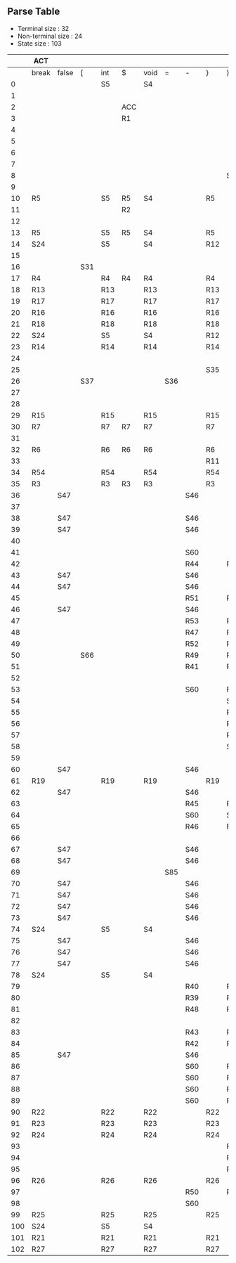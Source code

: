 ## Parse Table
- Terminal size : 32
- Non-terminal size : 24
- State size : 103

| | ACT |  |  |  |  |  |  |  |  |  |  |  |  |  |  |  |  |  |  |  |  |  |  |  |  |  |  |  |  |  |  |  | GOTO |  |  |  |  |  |  |  |  |  |  |  |  |  |  |  |  |  |  |  |  |  |  |  | 
| --- | --- | --- | --- | --- | --- | --- | --- | --- | --- | --- | --- | --- | --- | --- | --- | --- | --- | --- | --- | --- | --- | --- | --- | --- | --- | --- | --- | --- | --- | --- | --- | --- | --- | --- | --- | --- | --- | --- | --- | --- | --- | --- | --- | --- | --- | --- | --- | --- | --- | --- | --- | --- | --- | --- | --- | --- | 
| | break | false | [ | int | $ | void | = | - | } | ) | num | ( | true | id | ] | while | <= | > | { | else | ; | if | && | != | < | * | >= | float | + | == | / | ! | unary | equality | factor | block_tail | term | rel | bool | join | S | basics | block | if_stmt | declarations | program | assignment | expr | break_stmt | declaration | array_assignment | array_declaration | stmt | stmt_or_block | stmts | while_loop | 
| 0 |   |   |   | S5 |   | S4 |   |   |   |   |   |   |   |   |   |   |   |   |   |   |   |   |   |   |   |   |   | S6 |   |   |   |   |   |   |   |   |   |   |   |   | G2 | G1 |   |   |   | G3 |   |   |   |   |   |   |   |   |   |   | 
| 1 |   |   |   |   |   |   |   |   |   |   |   |   |   | S7 |   |   |   |   |   |   |   |   |   |   |   |   |   |   |   |   |   |   |   |   |   |   |   |   |   |   |   |   |   |   |   |   |   |   |   |   |   |   |   |   |   |   | 
| 2 |   |   |   |   | ACC |   |   |   |   |   |   |   |   |   |   |   |   |   |   |   |   |   |   |   |   |   |   |   |   |   |   |   |   |   |   |   |   |   |   |   |   |   |   |   |   |   |   |   |   |   |   |   |   |   |   |   | 
| 3 |   |   |   |   | R1 |   |   |   |   |   |   |   |   |   |   |   |   |   |   |   |   |   |   |   |   |   |   |   |   |   |   |   |   |   |   |   |   |   |   |   |   |   |   |   |   |   |   |   |   |   |   |   |   |   |   |   | 
| 4 |   |   |   |   |   |   |   |   |   |   |   |   |   | R8 |   |   |   |   |   |   |   |   |   |   |   |   |   |   |   |   |   |   |   |   |   |   |   |   |   |   |   |   |   |   |   |   |   |   |   |   |   |   |   |   |   |   | 
| 5 |   |   |   |   |   |   |   |   |   |   |   |   |   | R9 |   |   |   |   |   |   |   |   |   |   |   |   |   |   |   |   |   |   |   |   |   |   |   |   |   |   |   |   |   |   |   |   |   |   |   |   |   |   |   |   |   |   | 
| 6 |   |   |   |   |   |   |   |   |   |   |   |   |   | R10 |   |   |   |   |   |   |   |   |   |   |   |   |   |   |   |   |   |   |   |   |   |   |   |   |   |   |   |   |   |   |   |   |   |   |   |   |   |   |   |   |   |   | 
| 7 |   |   |   |   |   |   |   |   |   |   |   | S8 |   |   |   |   |   |   |   |   |   |   |   |   |   |   |   |   |   |   |   |   |   |   |   |   |   |   |   |   |   |   |   |   |   |   |   |   |   |   |   |   |   |   |   |   | 
| 8 |   |   |   |   |   |   |   |   |   | S9 |   |   |   |   |   |   |   |   |   |   |   |   |   |   |   |   |   |   |   |   |   |   |   |   |   |   |   |   |   |   |   |   |   |   |   |   |   |   |   |   |   |   |   |   |   |   | 
| 9 |   |   |   |   |   |   |   |   |   |   |   |   |   |   |   |   |   |   | S10 |   |   |   |   |   |   |   |   |   |   |   |   |   |   |   |   |   |   |   |   |   |   |   | G11 |   |   |   |   |   |   |   |   |   |   |   |   |   | 
| 10 | R5 |   |   | S5 | R5 | S4 |   |   | R5 |   |   |   |   | R5 |   | R5 |   |   |   | R5 |   | R5 |   |   |   |   |   | S6 |   |   |   |   |   |   |   |   |   |   |   |   |   | G12 |   |   | G14 |   |   |   |   | G13 |   | G15 |   |   |   |   | 
| 11 |   |   |   |   | R2 |   |   |   |   |   |   |   |   |   |   |   |   |   |   |   |   |   |   |   |   |   |   |   |   |   |   |   |   |   |   |   |   |   |   |   |   |   |   |   |   |   |   |   |   |   |   |   |   |   |   |   | 
| 12 |   |   |   |   |   |   |   |   |   |   |   |   |   | S16 |   |   |   |   |   |   |   |   |   |   |   |   |   |   |   |   |   |   |   |   |   |   |   |   |   |   |   |   |   |   |   |   |   |   |   |   |   |   |   |   |   |   | 
| 13 | R5 |   |   | S5 | R5 | S4 |   |   | R5 |   |   |   |   | R5 |   | R5 |   |   |   | R5 |   | R5 |   |   |   |   |   | S6 |   |   |   |   |   |   |   |   |   |   |   |   |   | G12 |   |   | G17 |   |   |   |   | G13 |   | G15 |   |   |   |   | 
| 14 | S24 |   |   | S5 |   | S4 |   |   | R12 |   |   |   |   | S26 |   | S27 |   |   |   |   |   | S28 |   |   |   |   |   | S6 |   |   |   |   |   |   |   |   |   |   |   |   |   | G12 |   | G19 |   |   | G18 |   | G21 | G23 | G29 | G15 | G22 |   | G25 | G20 | 
| 15 |   |   |   |   |   |   |   |   |   |   |   |   |   |   |   |   |   |   |   |   | S30 |   |   |   |   |   |   |   |   |   |   |   |   |   |   |   |   |   |   |   |   |   |   |   |   |   |   |   |   |   |   |   |   |   |   |   | 
| 16 |   |   | S31 |   |   |   |   |   |   |   |   |   |   |   |   |   |   |   |   |   | S32 |   |   |   |   |   |   |   |   |   |   |   |   |   |   |   |   |   |   |   |   |   |   |   |   |   |   |   |   |   |   |   |   |   |   |   | 
| 17 | R4 |   |   | R4 | R4 | R4 |   |   | R4 |   |   |   |   | R4 |   | R4 |   |   |   | R4 |   | R4 |   |   |   |   |   | R4 |   |   |   |   |   |   |   |   |   |   |   |   |   |   |   |   |   |   |   |   |   |   |   |   |   |   |   |   | 
| 18 | R13 |   |   | R13 |   | R13 |   |   | R13 |   |   |   |   | R13 |   | R13 |   |   |   | R13 |   | R13 |   |   |   |   |   | R13 |   |   |   |   |   |   |   |   |   |   |   |   |   |   |   |   |   |   |   |   |   |   |   |   |   |   |   |   | 
| 19 | R17 |   |   | R17 |   | R17 |   |   | R17 |   |   |   |   | R17 |   | R17 |   |   |   | R17 |   | R17 |   |   |   |   |   | R17 |   |   |   |   |   |   |   |   |   |   |   |   |   |   |   |   |   |   |   |   |   |   |   |   |   |   |   |   | 
| 20 | R16 |   |   | R16 |   | R16 |   |   | R16 |   |   |   |   | R16 |   | R16 |   |   |   | R16 |   | R16 |   |   |   |   |   | R16 |   |   |   |   |   |   |   |   |   |   |   |   |   |   |   |   |   |   |   |   |   |   |   |   |   |   |   |   | 
| 21 | R18 |   |   | R18 |   | R18 |   |   | R18 |   |   |   |   | R18 |   | R18 |   |   |   | R18 |   | R18 |   |   |   |   |   | R18 |   |   |   |   |   |   |   |   |   |   |   |   |   |   |   |   |   |   |   |   |   |   |   |   |   |   |   |   | 
| 22 | S24 |   |   | S5 |   | S4 |   |   | R12 |   |   |   |   | S26 |   | S27 |   |   |   |   |   | S28 |   |   |   |   |   | S6 |   |   |   |   |   |   |   |   |   |   |   |   |   | G12 |   | G19 |   |   | G18 |   | G21 | G23 | G29 | G15 | G22 |   | G33 | G20 | 
| 23 | R14 |   |   | R14 |   | R14 |   |   | R14 |   |   |   |   | R14 |   | R14 |   |   |   | R14 |   | R14 |   |   |   |   |   | R14 |   |   |   |   |   |   |   |   |   |   |   |   |   |   |   |   |   |   |   |   |   |   |   |   |   |   |   |   | 
| 24 |   |   |   |   |   |   |   |   |   |   |   |   |   |   |   |   |   |   |   |   | S34 |   |   |   |   |   |   |   |   |   |   |   |   |   |   |   |   |   |   |   |   |   |   |   |   |   |   |   |   |   |   |   |   |   |   |   | 
| 25 |   |   |   |   |   |   |   |   | S35 |   |   |   |   |   |   |   |   |   |   |   |   |   |   |   |   |   |   |   |   |   |   |   |   |   |   |   |   |   |   |   |   |   |   |   |   |   |   |   |   |   |   |   |   |   |   |   | 
| 26 |   |   | S37 |   |   |   | S36 |   |   |   |   |   |   |   |   |   |   |   |   |   |   |   |   |   |   |   |   |   |   |   |   |   |   |   |   |   |   |   |   |   |   |   |   |   |   |   |   |   |   |   |   |   |   |   |   |   | 
| 27 |   |   |   |   |   |   |   |   |   |   |   | S38 |   |   |   |   |   |   |   |   |   |   |   |   |   |   |   |   |   |   |   |   |   |   |   |   |   |   |   |   |   |   |   |   |   |   |   |   |   |   |   |   |   |   |   |   | 
| 28 |   |   |   |   |   |   |   |   |   |   |   | S39 |   |   |   |   |   |   |   |   |   |   |   |   |   |   |   |   |   |   |   |   |   |   |   |   |   |   |   |   |   |   |   |   |   |   |   |   |   |   |   |   |   |   |   |   | 
| 29 | R15 |   |   | R15 |   | R15 |   |   | R15 |   |   |   |   | R15 |   | R15 |   |   |   | R15 |   | R15 |   |   |   |   |   | R15 |   |   |   |   |   |   |   |   |   |   |   |   |   |   |   |   |   |   |   |   |   |   |   |   |   |   |   |   | 
| 30 | R7 |   |   | R7 | R7 | R7 |   |   | R7 |   |   |   |   | R7 |   | R7 |   |   |   | R7 |   | R7 |   |   |   |   |   | R7 |   |   |   |   |   |   |   |   |   |   |   |   |   |   |   |   |   |   |   |   |   |   |   |   |   |   |   |   | 
| 31 |   |   |   |   |   |   |   |   |   |   | S40 |   |   |   |   |   |   |   |   |   |   |   |   |   |   |   |   |   |   |   |   |   |   |   |   |   |   |   |   |   |   |   |   |   |   |   |   |   |   |   |   |   |   |   |   |   | 
| 32 | R6 |   |   | R6 | R6 | R6 |   |   | R6 |   |   |   |   | R6 |   | R6 |   |   |   | R6 |   | R6 |   |   |   |   |   | R6 |   |   |   |   |   |   |   |   |   |   |   |   |   |   |   |   |   |   |   |   |   |   |   |   |   |   |   |   | 
| 33 |   |   |   |   |   |   |   |   | R11 |   |   |   |   |   |   |   |   |   |   |   |   |   |   |   |   |   |   |   |   |   |   |   |   |   |   |   |   |   |   |   |   |   |   |   |   |   |   |   |   |   |   |   |   |   |   |   | 
| 34 | R54 |   |   | R54 |   | R54 |   |   | R54 |   |   |   |   | R54 |   | R54 |   |   |   | R54 |   | R54 |   |   |   |   |   | R54 |   |   |   |   |   |   |   |   |   |   |   |   |   |   |   |   |   |   |   |   |   |   |   |   |   |   |   |   | 
| 35 | R3 |   |   | R3 | R3 | R3 |   |   | R3 |   |   |   |   | R3 |   | R3 |   |   |   | R3 |   | R3 |   |   |   |   |   | R3 |   |   |   |   |   |   |   |   |   |   |   |   |   |   |   |   |   |   |   |   |   |   |   |   |   |   |   |   | 
| 36 |   | S47 |   |   |   |   |   | S46 |   |   | S45 | S44 | S49 | S50 |   |   |   |   |   |   |   |   |   |   |   |   |   |   |   |   |   | S43 | G42 |   | G48 |   | G51 |   |   |   |   |   |   |   |   |   |   | G41 |   |   |   |   |   |   |   |   | 
| 37 |   |   |   |   |   |   |   |   |   |   | S52 |   |   |   |   |   |   |   |   |   |   |   |   |   |   |   |   |   |   |   |   |   |   |   |   |   |   |   |   |   |   |   |   |   |   |   |   |   |   |   |   |   |   |   |   |   | 
| 38 |   | S47 |   |   |   |   |   | S46 |   |   | S45 | S44 | S49 | S50 |   |   |   |   |   |   |   |   |   |   |   |   |   |   |   |   |   | S43 | G42 | G56 | G48 |   | G51 | G55 | G54 | G57 |   |   |   |   |   |   |   | G53 |   |   |   |   |   |   |   |   | 
| 39 |   | S47 |   |   |   |   |   | S46 |   |   | S45 | S44 | S49 | S50 |   |   |   |   |   |   |   |   |   |   |   |   |   |   |   |   |   | S43 | G42 | G56 | G48 |   | G51 | G55 | G58 | G57 |   |   |   |   |   |   |   | G53 |   |   |   |   |   |   |   |   | 
| 40 |   |   |   |   |   |   |   |   |   |   |   |   |   |   | S59 |   |   |   |   |   |   |   |   |   |   |   |   |   |   |   |   |   |   |   |   |   |   |   |   |   |   |   |   |   |   |   |   |   |   |   |   |   |   |   |   |   | 
| 41 |   |   |   |   |   |   |   | S60 |   |   |   |   |   |   |   |   |   |   |   |   | S61 |   |   |   |   |   |   |   | S62 |   |   |   |   |   |   |   |   |   |   |   |   |   |   |   |   |   |   |   |   |   |   |   |   |   |   |   | 
| 42 |   |   |   |   |   |   |   | R44 |   | R44 |   |   |   |   |   |   | R44 | R44 |   |   | R44 |   | R44 | R44 | R44 | R44 | R44 |   | R44 | R44 | R44 |   |   |   |   |   |   |   |   |   |   |   |   |   |   |   |   |   |   |   |   |   |   |   |   |   | 
| 43 |   | S47 |   |   |   |   |   | S46 |   |   | S45 | S44 | S49 | S50 |   |   |   |   |   |   |   |   |   |   |   |   |   |   |   |   |   | S43 | G63 |   | G48 |   |   |   |   |   |   |   |   |   |   |   |   |   |   |   |   |   |   |   |   |   | 
| 44 |   | S47 |   |   |   |   |   | S46 |   |   | S45 | S44 | S49 | S50 |   |   |   |   |   |   |   |   |   |   |   |   |   |   |   |   |   | S43 | G42 |   | G48 |   | G51 |   |   |   |   |   |   |   |   |   |   | G64 |   |   |   |   |   |   |   |   | 
| 45 |   |   |   |   |   |   |   | R51 |   | R51 |   |   |   |   |   |   | R51 | R51 |   |   | R51 |   | R51 | R51 | R51 | R51 | R51 |   | R51 | R51 | R51 |   |   |   |   |   |   |   |   |   |   |   |   |   |   |   |   |   |   |   |   |   |   |   |   |   | 
| 46 |   | S47 |   |   |   |   |   | S46 |   |   | S45 | S44 | S49 | S50 |   |   |   |   |   |   |   |   |   |   |   |   |   |   |   |   |   | S43 | G65 |   | G48 |   |   |   |   |   |   |   |   |   |   |   |   |   |   |   |   |   |   |   |   |   | 
| 47 |   |   |   |   |   |   |   | R53 |   | R53 |   |   |   |   |   |   | R53 | R53 |   |   | R53 |   | R53 | R53 | R53 | R53 | R53 |   | R53 | R53 | R53 |   |   |   |   |   |   |   |   |   |   |   |   |   |   |   |   |   |   |   |   |   |   |   |   |   | 
| 48 |   |   |   |   |   |   |   | R47 |   | R47 |   |   |   |   |   |   | R47 | R47 |   |   | R47 |   | R47 | R47 | R47 | R47 | R47 |   | R47 | R47 | R47 |   |   |   |   |   |   |   |   |   |   |   |   |   |   |   |   |   |   |   |   |   |   |   |   |   | 
| 49 |   |   |   |   |   |   |   | R52 |   | R52 |   |   |   |   |   |   | R52 | R52 |   |   | R52 |   | R52 | R52 | R52 | R52 | R52 |   | R52 | R52 | R52 |   |   |   |   |   |   |   |   |   |   |   |   |   |   |   |   |   |   |   |   |   |   |   |   |   | 
| 50 |   |   | S66 |   |   |   |   | R49 |   | R49 |   |   |   |   |   |   | R49 | R49 |   |   | R49 |   | R49 | R49 | R49 | R49 | R49 |   | R49 | R49 | R49 |   |   |   |   |   |   |   |   |   |   |   |   |   |   |   |   |   |   |   |   |   |   |   |   |   | 
| 51 |   |   |   |   |   |   |   | R41 |   | R41 |   |   |   |   |   |   | R41 | R41 |   |   | R41 |   | R41 | R41 | R41 | S68 | R41 |   | R41 | R41 | S67 |   |   |   |   |   |   |   |   |   |   |   |   |   |   |   |   |   |   |   |   |   |   |   |   |   | 
| 52 |   |   |   |   |   |   |   |   |   |   |   |   |   |   | S69 |   |   |   |   |   |   |   |   |   |   |   |   |   |   |   |   |   |   |   |   |   |   |   |   |   |   |   |   |   |   |   |   |   |   |   |   |   |   |   |   |   | 
| 53 |   |   |   |   |   |   |   | S60 |   | R38 |   |   |   |   |   |   | S70 | S71 |   |   |   |   | R38 | R38 | S72 |   | S73 |   | S62 | R38 |   |   |   |   |   |   |   |   |   |   |   |   |   |   |   |   |   |   |   |   |   |   |   |   |   |   | 
| 54 |   |   |   |   |   |   |   |   |   | S74 |   |   |   |   |   |   |   |   |   |   |   |   |   |   |   |   |   |   |   |   |   |   |   |   |   |   |   |   |   |   |   |   |   |   |   |   |   |   |   |   |   |   |   |   |   |   | 
| 55 |   |   |   |   |   |   |   |   |   | R33 |   |   |   |   |   |   |   |   |   |   |   |   | R33 | R33 |   |   |   |   |   | R33 |   |   |   |   |   |   |   |   |   |   |   |   |   |   |   |   |   |   |   |   |   |   |   |   |   |   | 
| 56 |   |   |   |   |   |   |   |   |   | R30 |   |   |   |   |   |   |   |   |   |   |   |   | R30 | S76 |   |   |   |   |   | S75 |   |   |   |   |   |   |   |   |   |   |   |   |   |   |   |   |   |   |   |   |   |   |   |   |   |   | 
| 57 |   |   |   |   |   |   |   |   |   | R28 |   |   |   |   |   |   |   |   |   |   |   |   | S77 |   |   |   |   |   |   |   |   |   |   |   |   |   |   |   |   |   |   |   |   |   |   |   |   |   |   |   |   |   |   |   |   |   | 
| 58 |   |   |   |   |   |   |   |   |   | S78 |   |   |   |   |   |   |   |   |   |   |   |   |   |   |   |   |   |   |   |   |   |   |   |   |   |   |   |   |   |   |   |   |   |   |   |   |   |   |   |   |   |   |   |   |   |   | 
| 59 |   |   |   |   |   |   |   |   |   |   |   |   |   |   |   |   |   |   |   |   | R20 |   |   |   |   |   |   |   |   |   |   |   |   |   |   |   |   |   |   |   |   |   |   |   |   |   |   |   |   |   |   |   |   |   |   |   | 
| 60 |   | S47 |   |   |   |   |   | S46 |   |   | S45 | S44 | S49 | S50 |   |   |   |   |   |   |   |   |   |   |   |   |   |   |   |   |   | S43 | G42 |   | G48 |   | G79 |   |   |   |   |   |   |   |   |   |   |   |   |   |   |   |   |   |   |   | 
| 61 | R19 |   |   | R19 |   | R19 |   |   | R19 |   |   |   |   | R19 |   | R19 |   |   |   | R19 |   | R19 |   |   |   |   |   | R19 |   |   |   |   |   |   |   |   |   |   |   |   |   |   |   |   |   |   |   |   |   |   |   |   |   |   |   |   | 
| 62 |   | S47 |   |   |   |   |   | S46 |   |   | S45 | S44 | S49 | S50 |   |   |   |   |   |   |   |   |   |   |   |   |   |   |   |   |   | S43 | G42 |   | G48 |   | G80 |   |   |   |   |   |   |   |   |   |   |   |   |   |   |   |   |   |   |   | 
| 63 |   |   |   |   |   |   |   | R45 |   | R45 |   |   |   |   |   |   | R45 | R45 |   |   | R45 |   | R45 | R45 | R45 | R45 | R45 |   | R45 | R45 | R45 |   |   |   |   |   |   |   |   |   |   |   |   |   |   |   |   |   |   |   |   |   |   |   |   |   | 
| 64 |   |   |   |   |   |   |   | S60 |   | S81 |   |   |   |   |   |   |   |   |   |   |   |   |   |   |   |   |   |   | S62 |   |   |   |   |   |   |   |   |   |   |   |   |   |   |   |   |   |   |   |   |   |   |   |   |   |   |   | 
| 65 |   |   |   |   |   |   |   | R46 |   | R46 |   |   |   |   |   |   | R46 | R46 |   |   | R46 |   | R46 | R46 | R46 | R46 | R46 |   | R46 | R46 | R46 |   |   |   |   |   |   |   |   |   |   |   |   |   |   |   |   |   |   |   |   |   |   |   |   |   | 
| 66 |   |   |   |   |   |   |   |   |   |   | S82 |   |   |   |   |   |   |   |   |   |   |   |   |   |   |   |   |   |   |   |   |   |   |   |   |   |   |   |   |   |   |   |   |   |   |   |   |   |   |   |   |   |   |   |   |   | 
| 67 |   | S47 |   |   |   |   |   | S46 |   |   | S45 | S44 | S49 | S50 |   |   |   |   |   |   |   |   |   |   |   |   |   |   |   |   |   | S43 | G83 |   | G48 |   |   |   |   |   |   |   |   |   |   |   |   |   |   |   |   |   |   |   |   |   | 
| 68 |   | S47 |   |   |   |   |   | S46 |   |   | S45 | S44 | S49 | S50 |   |   |   |   |   |   |   |   |   |   |   |   |   |   |   |   |   | S43 | G84 |   | G48 |   |   |   |   |   |   |   |   |   |   |   |   |   |   |   |   |   |   |   |   |   | 
| 69 |   |   |   |   |   |   | S85 |   |   |   |   |   |   |   |   |   |   |   |   |   |   |   |   |   |   |   |   |   |   |   |   |   |   |   |   |   |   |   |   |   |   |   |   |   |   |   |   |   |   |   |   |   |   |   |   |   | 
| 70 |   | S47 |   |   |   |   |   | S46 |   |   | S45 | S44 | S49 | S50 |   |   |   |   |   |   |   |   |   |   |   |   |   |   |   |   |   | S43 | G42 |   | G48 |   | G51 |   |   |   |   |   |   |   |   |   |   | G86 |   |   |   |   |   |   |   |   | 
| 71 |   | S47 |   |   |   |   |   | S46 |   |   | S45 | S44 | S49 | S50 |   |   |   |   |   |   |   |   |   |   |   |   |   |   |   |   |   | S43 | G42 |   | G48 |   | G51 |   |   |   |   |   |   |   |   |   |   | G87 |   |   |   |   |   |   |   |   | 
| 72 |   | S47 |   |   |   |   |   | S46 |   |   | S45 | S44 | S49 | S50 |   |   |   |   |   |   |   |   |   |   |   |   |   |   |   |   |   | S43 | G42 |   | G48 |   | G51 |   |   |   |   |   |   |   |   |   |   | G88 |   |   |   |   |   |   |   |   | 
| 73 |   | S47 |   |   |   |   |   | S46 |   |   | S45 | S44 | S49 | S50 |   |   |   |   |   |   |   |   |   |   |   |   |   |   |   |   |   | S43 | G42 |   | G48 |   | G51 |   |   |   |   |   |   |   |   |   |   | G89 |   |   |   |   |   |   |   |   | 
| 74 | S24 |   |   | S5 |   | S4 |   |   |   |   |   |   |   | S26 |   | S27 |   |   | S10 |   |   | S28 |   |   |   |   |   | S6 |   |   |   |   |   |   |   |   |   |   |   |   |   | G12 | G92 | G19 |   |   | G18 |   | G21 | G23 | G29 | G15 | G91 | G90 |   | G20 | 
| 75 |   | S47 |   |   |   |   |   | S46 |   |   | S45 | S44 | S49 | S50 |   |   |   |   |   |   |   |   |   |   |   |   |   |   |   |   |   | S43 | G42 |   | G48 |   | G51 | G93 |   |   |   |   |   |   |   |   |   | G53 |   |   |   |   |   |   |   |   | 
| 76 |   | S47 |   |   |   |   |   | S46 |   |   | S45 | S44 | S49 | S50 |   |   |   |   |   |   |   |   |   |   |   |   |   |   |   |   |   | S43 | G42 |   | G48 |   | G51 | G94 |   |   |   |   |   |   |   |   |   | G53 |   |   |   |   |   |   |   |   | 
| 77 |   | S47 |   |   |   |   |   | S46 |   |   | S45 | S44 | S49 | S50 |   |   |   |   |   |   |   |   |   |   |   |   |   |   |   |   |   | S43 | G42 | G95 | G48 |   | G51 | G55 |   |   |   |   |   |   |   |   |   | G53 |   |   |   |   |   |   |   |   | 
| 78 | S24 |   |   | S5 |   | S4 |   |   |   |   |   |   |   | S26 |   | S27 |   |   | S10 |   |   | S28 |   |   |   |   |   | S6 |   |   |   |   |   |   |   |   |   |   |   |   |   | G12 | G92 | G19 |   |   | G18 |   | G21 | G23 | G29 | G15 | G91 | G96 |   | G20 | 
| 79 |   |   |   |   |   |   |   | R40 |   | R40 |   |   |   |   |   |   | R40 | R40 |   |   | R40 |   | R40 | R40 | R40 | S68 | R40 |   | R40 | R40 | S67 |   |   |   |   |   |   |   |   |   |   |   |   |   |   |   |   |   |   |   |   |   |   |   |   |   | 
| 80 |   |   |   |   |   |   |   | R39 |   | R39 |   |   |   |   |   |   | R39 | R39 |   |   | R39 |   | R39 | R39 | R39 | S68 | R39 |   | R39 | R39 | S67 |   |   |   |   |   |   |   |   |   |   |   |   |   |   |   |   |   |   |   |   |   |   |   |   |   | 
| 81 |   |   |   |   |   |   |   | R48 |   | R48 |   |   |   |   |   |   | R48 | R48 |   |   | R48 |   | R48 | R48 | R48 | R48 | R48 |   | R48 | R48 | R48 |   |   |   |   |   |   |   |   |   |   |   |   |   |   |   |   |   |   |   |   |   |   |   |   |   | 
| 82 |   |   |   |   |   |   |   |   |   |   |   |   |   |   | S97 |   |   |   |   |   |   |   |   |   |   |   |   |   |   |   |   |   |   |   |   |   |   |   |   |   |   |   |   |   |   |   |   |   |   |   |   |   |   |   |   |   | 
| 83 |   |   |   |   |   |   |   | R43 |   | R43 |   |   |   |   |   |   | R43 | R43 |   |   | R43 |   | R43 | R43 | R43 | R43 | R43 |   | R43 | R43 | R43 |   |   |   |   |   |   |   |   |   |   |   |   |   |   |   |   |   |   |   |   |   |   |   |   |   | 
| 84 |   |   |   |   |   |   |   | R42 |   | R42 |   |   |   |   |   |   | R42 | R42 |   |   | R42 |   | R42 | R42 | R42 | R42 | R42 |   | R42 | R42 | R42 |   |   |   |   |   |   |   |   |   |   |   |   |   |   |   |   |   |   |   |   |   |   |   |   |   | 
| 85 |   | S47 |   |   |   |   |   | S46 |   |   | S45 | S44 | S49 | S50 |   |   |   |   |   |   |   |   |   |   |   |   |   |   |   |   |   | S43 | G42 |   | G48 |   | G51 |   |   |   |   |   |   |   |   |   |   | G98 |   |   |   |   |   |   |   |   | 
| 86 |   |   |   |   |   |   |   | S60 |   | R35 |   |   |   |   |   |   |   |   |   |   |   |   | R35 | R35 |   |   |   |   | S62 | R35 |   |   |   |   |   |   |   |   |   |   |   |   |   |   |   |   |   |   |   |   |   |   |   |   |   |   | 
| 87 |   |   |   |   |   |   |   | S60 |   | R36 |   |   |   |   |   |   |   |   |   |   |   |   | R36 | R36 |   |   |   |   | S62 | R36 |   |   |   |   |   |   |   |   |   |   |   |   |   |   |   |   |   |   |   |   |   |   |   |   |   |   | 
| 88 |   |   |   |   |   |   |   | S60 |   | R34 |   |   |   |   |   |   |   |   |   |   |   |   | R34 | R34 |   |   |   |   | S62 | R34 |   |   |   |   |   |   |   |   |   |   |   |   |   |   |   |   |   |   |   |   |   |   |   |   |   |   | 
| 89 |   |   |   |   |   |   |   | S60 |   | R37 |   |   |   |   |   |   |   |   |   |   |   |   | R37 | R37 |   |   |   |   | S62 | R37 |   |   |   |   |   |   |   |   |   |   |   |   |   |   |   |   |   |   |   |   |   |   |   |   |   |   | 
| 90 | R22 |   |   | R22 |   | R22 |   |   | R22 |   |   |   |   | R22 |   | R22 |   |   |   | R22 |   | R22 |   |   |   |   |   | R22 |   |   |   |   |   |   |   |   |   |   |   |   |   |   |   |   |   |   |   |   |   |   |   |   |   |   |   |   | 
| 91 | R23 |   |   | R23 |   | R23 |   |   | R23 |   |   |   |   | R23 |   | R23 |   |   |   | R23 |   | R23 |   |   |   |   |   | R23 |   |   |   |   |   |   |   |   |   |   |   |   |   |   |   |   |   |   |   |   |   |   |   |   |   |   |   |   | 
| 92 | R24 |   |   | R24 |   | R24 |   |   | R24 |   |   |   |   | R24 |   | R24 |   |   |   | R24 |   | R24 |   |   |   |   |   | R24 |   |   |   |   |   |   |   |   |   |   |   |   |   |   |   |   |   |   |   |   |   |   |   |   |   |   |   |   | 
| 93 |   |   |   |   |   |   |   |   |   | R31 |   |   |   |   |   |   |   |   |   |   |   |   | R31 | R31 |   |   |   |   |   | R31 |   |   |   |   |   |   |   |   |   |   |   |   |   |   |   |   |   |   |   |   |   |   |   |   |   |   | 
| 94 |   |   |   |   |   |   |   |   |   | R32 |   |   |   |   |   |   |   |   |   |   |   |   | R32 | R32 |   |   |   |   |   | R32 |   |   |   |   |   |   |   |   |   |   |   |   |   |   |   |   |   |   |   |   |   |   |   |   |   |   | 
| 95 |   |   |   |   |   |   |   |   |   | R29 |   |   |   |   |   |   |   |   |   |   |   |   | R29 | S76 |   |   |   |   |   | S75 |   |   |   |   |   |   |   |   |   |   |   |   |   |   |   |   |   |   |   |   |   |   |   |   |   |   | 
| 96 | R26 |   |   | R26 |   | R26 |   |   | R26 |   |   |   |   | R26 |   | R26 |   |   |   | S100 |   | R26 |   |   |   |   |   | R26 |   |   |   |   |   |   |   | G99 |   |   |   |   |   |   |   |   |   |   |   |   |   |   |   |   |   |   |   |   | 
| 97 |   |   |   |   |   |   |   | R50 |   | R50 |   |   |   |   |   |   | R50 | R50 |   |   | R50 |   | R50 | R50 | R50 | R50 | R50 |   | R50 | R50 | R50 |   |   |   |   |   |   |   |   |   |   |   |   |   |   |   |   |   |   |   |   |   |   |   |   |   | 
| 98 |   |   |   |   |   |   |   | S60 |   |   |   |   |   |   |   |   |   |   |   |   | S101 |   |   |   |   |   |   |   | S62 |   |   |   |   |   |   |   |   |   |   |   |   |   |   |   |   |   |   |   |   |   |   |   |   |   |   |   | 
| 99 | R25 |   |   | R25 |   | R25 |   |   | R25 |   |   |   |   | R25 |   | R25 |   |   |   | R25 |   | R25 |   |   |   |   |   | R25 |   |   |   |   |   |   |   |   |   |   |   |   |   |   |   |   |   |   |   |   |   |   |   |   |   |   |   |   | 
| 100 | S24 |   |   | S5 |   | S4 |   |   |   |   |   |   |   | S26 |   | S27 |   |   | S10 |   |   | S28 |   |   |   |   |   | S6 |   |   |   |   |   |   |   |   |   |   |   |   |   | G12 | G92 | G19 |   |   | G18 |   | G21 | G23 | G29 | G15 | G91 | G102 |   | G20 | 
| 101 | R21 |   |   | R21 |   | R21 |   |   | R21 |   |   |   |   | R21 |   | R21 |   |   |   | R21 |   | R21 |   |   |   |   |   | R21 |   |   |   |   |   |   |   |   |   |   |   |   |   |   |   |   |   |   |   |   |   |   |   |   |   |   |   |   | 
| 102 | R27 |   |   | R27 |   | R27 |   |   | R27 |   |   |   |   | R27 |   | R27 |   |   |   | R27 |   | R27 |   |   |   |   |   | R27 |   |   |   |   |   |   |   |   |   |   |   |   |   |   |   |   |   |   |   |   |   |   |   |   |   |   |   |   | 
